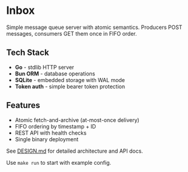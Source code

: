 # Inbox

Simple message queue server with atomic semantics. Producers POST messages, consumers GET them once in FIFO order.

## Tech Stack

- **Go** - stdlib HTTP server
- **Bun ORM** - database operations  
- **SQLite** - embedded storage with WAL mode
- **Token auth** - simple bearer token protection

## Features

- Atomic fetch-and-archive (at-most-once delivery)
- FIFO ordering by timestamp + ID
- REST API with health checks
- Single binary deployment

See [DESIGN.md](DESIGN.md) for detailed architecture and API docs.

Use `make run` to start with example config.
